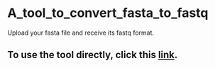 # A_tool_to_convert_fasta_to_fastq
Upload your fasta file and receive its fastq format.

## To use the tool directly, click this [link](https://githubtocolab.com/Mostafa-MR/A_tool_to_convert_fasta_to_fastq/blob/main/Convert_fasta_to_fastq.ipynb).
